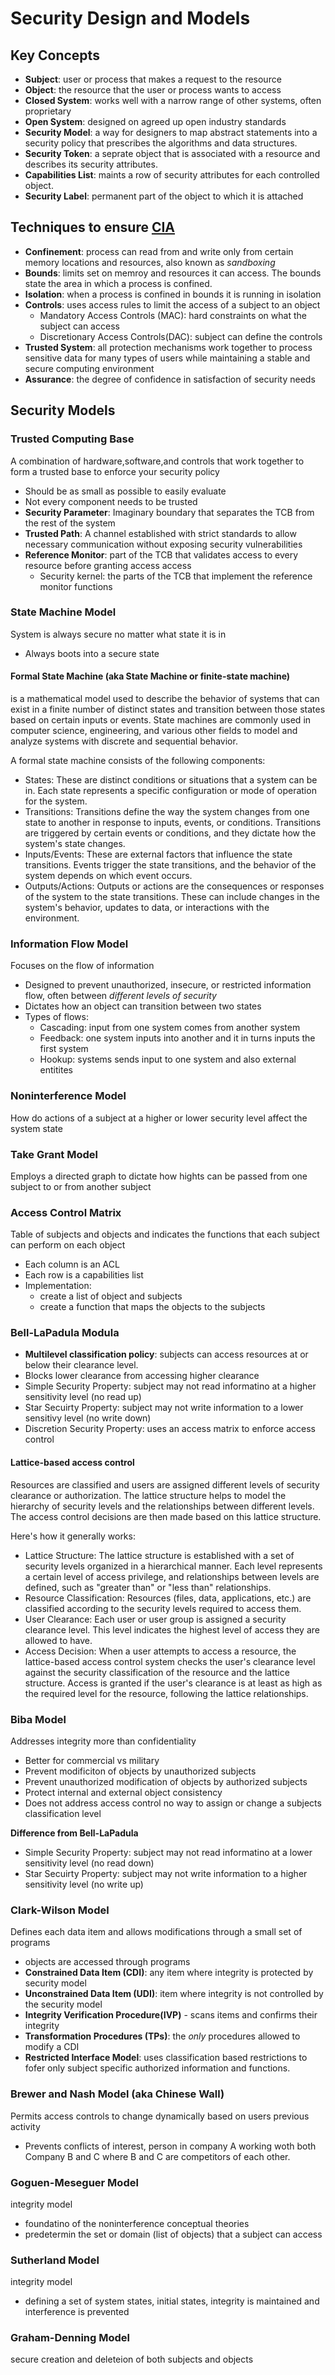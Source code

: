 # Security Design and Models

## Key Concepts
- **Subject**: user or process that makes a request to the resource
- **Object**: the resource that the user or process wants to access
- **Closed System**: works well with a narrow range of other systems, often proprietary
- **Open System**: designed on agreed up open industry standards
- **Security Model**: a way for designers to map abstract statements into a security policy that prescribes
  the algorithms and data structures.
- **Security Token**: a seprate object that is associated with a resource and describes its security
  attributes.
- **Capabilities List**: maints a row of security attributes for each controlled object.
- **Security Label**: permanent part of the object to which it is attached


## Techniques to ensure [CIA](GENERALSECURITY.md)
- **Confinement**: process can read from and write only from certain memory locations and resources,
  also known as _sandboxing_
- **Bounds**: limits set on memroy and resources it can access. The bounds state the area in which
  a process is confined.
- **Isolation**: when a process is confined in bounds it is running in isolation
- **Controls**: uses access rules to limit the access of a subject to an object
  - Mandatory Access Controls (MAC): hard constraints on what the subject can access
  - Discretionary Access Controls(DAC): subject can define the controls
- **Trusted System**: all protection mechanisms work together to process sensitive data for many types of
  users while maintaining a stable and secure computing environment
- **Assurance**: the degree of confidence in satisfaction of security needs



## Security Models
### Trusted Computing Base
A combination of hardware,software,and controls that work together to form a trusted base to enforce your 
security policy
- Should be as small as possible to easily evaluate
- Not every component needs to be trusted
- **Security Parameter**: Imaginary boundary that separates the TCB from the rest of the system
- **Trusted Path**: A channel established with strict standards to allow necessary communication without
  exposing security vulnerabilities
- **Reference Monitor**: part of the TCB that validates access to every resource before granting access access
  - Security kernel: the parts of the TCB that implement the reference monitor functions

### State Machine Model
System is always secure no matter what state it is in
- Always boots into a secure state

#### Formal State Machine (aka State Machine or finite-state machine) 
is a mathematical model used to describe the behavior of systems that can exist in a finite number of 
distinct states and transition between those states based on certain inputs or events. State machines are 
commonly used in computer science, engineering, and various other fields to model and analyze 
systems with discrete and sequential behavior.

A formal state machine consists of the following components:

- States: These are distinct conditions or situations that a system can be in. Each state represents a specific configuration or mode of operation for the system.
- Transitions: Transitions define the way the system changes from one state to another in response to inputs, events, or conditions. Transitions are triggered by certain events or conditions, and they dictate how the system's state changes.
- Inputs/Events: These are external factors that influence the state transitions. Events trigger the state transitions, and the behavior of the system depends on which event occurs.
- Outputs/Actions: Outputs or actions are the consequences or responses of the system to the state transitions. These can include changes in the system's behavior, updates to data, or interactions with the environment.

### Information Flow Model
Focuses on the flow of information
- Designed to prevent unauthorized, insecure, or restricted information flow, often between _different levels
  of security_
- Dictates how an object can transition between two states
- Types of flows:
  - Cascading: input from one system comes from another system
  - Feedback: one system inputs into another and it in turns inputs the first system
  - Hookup: systems sends input to one system and also external entitites

### Noninterference Model
How do actions of a subject at a higher or lower security level affect the system state

### Take Grant Model
Employs a directed graph to dictate how hights can be passed from one subject to or from another subject

### Access Control Matrix
Table of subjects and objects and indicates the functions that each subject can perform on each object
- Each column is an ACL
- Each row is a capabilities list
- Implementation:
  - create a list of object and subjects
  - create a function that maps the objects to the subjects
 
### Bell-LaPadula Modula
- **Multilevel classification policy**: subjects can access resources at or below their clearance level.
- Blocks lower clearance from accessing higher clearance
- Simple Security Property: subject may not read informatino at a higher sensitivity level (no read up)
- Star Secuirty Property: subject may not write information to a lower sensitivy level (no write down)
- Discretion Security Property: uses an access matrix to enforce access control

#### Lattice-based access control
Resources are classified and users are assigned different levels of security clearance or authorization. The lattice structure helps to model the hierarchy of security levels and the relationships between different levels. The access control decisions are then made based on this lattice structure.

Here's how it generally works:

- Lattice Structure: The lattice structure is established with a set of security levels organized in a hierarchical manner. Each level represents a certain level of access privilege, and relationships between levels are defined, such as "greater than" or "less than" relationships.
- Resource Classification: Resources (files, data, applications, etc.) are classified according to the security levels required to access them.
- User Clearance: Each user or user group is assigned a security clearance level. This level indicates the highest level of access they are allowed to have.
- Access Decision: When a user attempts to access a resource, the lattice-based access control system checks the user's clearance level against the security classification of the resource and the lattice structure. Access is granted if the user's clearance is at least as high as the required level for the resource, following the lattice relationships.


### Biba Model
Addresses integrity more than confidentiality
- Better for commercial vs military
- Prevent modificiton of objects by unauthorized subjects
- Prevent unauthorized modification of objects by authorized subjects
- Protect internal and external object consistency
- Does not address access control no way to assign or change a subjects classification level

**Difference from Bell-LaPadula**
- Simple Security Property: subject may not read informatino at a lower sensitivity level (no read down)
- Star Secuirty Property: subject may not write information to a higher sensitivity level (no write up)


### Clark-Wilson Model
Defines each data item and allows modifications through a small set of programs
- objects are accessed through programs
- **Constrained Data Item (CDI)**: any item where integrity is protected by security model
- **Unconstrained Data Item (UDI)**: item where integrity is not controlled by the security model
- **Integrity Verification Procedure(IVP)** - scans items and confirms their integrity
- **Transformation Procedures (TPs)**: the _only_ procedures allowed to modify a CDI
- **Restricted Interface Model**: uses classification based restrictions to fofer only subject specific
  authorized information and functions.

### Brewer and Nash Model (aka Chinese Wall)
Permits access controls to change dynamically based on users previous activity
- Prevents conflicts of interest, person in company A working woth both Company B and C where B and C
  are competitors of each other.

### Goguen-Meseguer Model
integrity model 
- foundatino of the noninterference conceptual theories
- predetermin the set or domain (list of objects) that a subject can access

### Sutherland Model
integrity model 
- defining a set of system states, initial states, integrity is maintained and interference is prevented

### Graham-Denning Model
secure creation and deleteion of both subjects and objects
